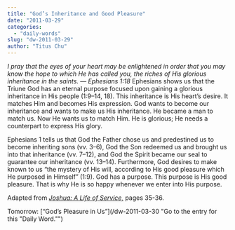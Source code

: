 ```yaml
---
title: "God’s Inheritance and Good Pleasure"
date: "2011-03-29"
categories: 
  - "daily-words"
slug: "dw-2011-03-29"
author: "Titus Chu"
---
```


_I pray that the eyes of your heart may be enlightened in order that you may know the hope to which He has called you, the riches of His glorious inheritance in the saints. — Ephesians 1:18_ Ephesians shows us that the Triune God has an eternal purpose focused upon gaining a glorious inheritance in His people (1:9–14, 18). This inheritance is His heart’s desire. It matches Him and becomes His expression. God wants to become our inheritance and wants to make us His inheritance. He became a man to match us. Now He wants us to match Him. He is glorious; He needs a counterpart to express His glory.

Ephesians 1 tells us that God the Father chose us and predestined us to become inheriting sons (vv. 3–6), God the Son redeemed us and brought us into that inheritance (vv. 7–12), and God the Spirit became our seal to guarantee our inheritance (vv. 13–14). Furthermore, God desires to make known to us “the mystery of His will, according to His good pleasure which He purposed in Himself” (1:9). God has a purpose. This purpose is His good pleasure. That is why He is so happy whenever we enter into His purpose.

Adapted from _[Joshua: A Life of Service,](/book-joshua "Go to the listing for this book.")_ pages 35-36.

Tomorrow: [“God’s Pleasure in Us”](/dw-2011-03-30 "Go to the entry for this "Daily Word."")
